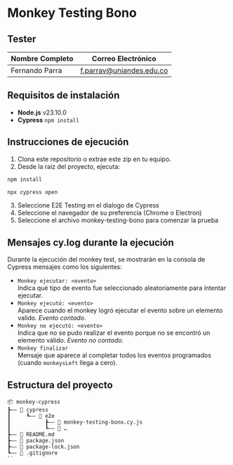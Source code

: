 # Monkey Testing Bono

## Tester

| **Nombre Completo** | **Correo Electrónico**       |
|-----------------|--------------------------|
| Fernando Parra  | f.parrav@uniandes.edu.co |


## Requisitos de instalación
- **Node.js** v23.10.0
- **Cypress** `npm install`

## Instrucciones de ejecución

1. Clona este repositorio o extrae este zip en tu equipo.
2. Desde la raíz del proyecto, ejecuta:

```bash
npm install
```
```bash
npx cypress open
```
3. Seleccione E2E Testing en el dialogo de Cypress
4. Seleccione el navegador de su preferencia (Chrome o Electron)
5. Seleccione el archivo monkey-testing-bono para comenzar la prueba

## Mensajes cy.log durante la ejecución

Durante la ejecución del monkey test, se mostrarán en la consola de Cypress mensajes como los siguientes:
- `Monkey ejecutar: <evento>`  
  Indica qué tipo de evento fue seleccionado aleatoriamente para intentar ejecutar.
- `Monkey ejecutó: <evento>`  
  Aparece cuando el monkey logró ejecutar el evento sobre un elemento valido. _Evento contado_.
- `Monkey no ejecutó: <evento>`  
  Indica que no se pudo realizar el evento porque no se encontró un elemento válido. _Evento no contado_.
- `Monkey finalizar`  
  Mensaje que aparece al completar todos los eventos programados (cuando `monkeysLeft` llega a cero).

## Estructura del proyecto
```
📦 monkey-cypress
┣–– 📂 cypress
┃     ┗–– 📂 e2e
┃           ┣–– 📜 monkey-testing-bono.cy.js
┃           ┗–– 📜 …
┣–– 📜 README.md
┣–– 📜 package.json
┣–– 📜 package-lock.json
┗–– 📜 .gitignore
``